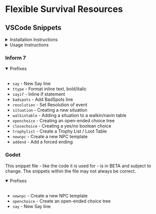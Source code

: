 # Flexible Survival Resources
## VSCode Snippets
<details>
<summary>Installation Instructions</summary>
<br>

Installation instructions:
1: Download the RAW snippet .json from this repository
2: Place the .json file in `%AppData%\Code\User\snippets` (merge or replace files if needed)
3: Ensure VSCode setting `editor.tabCompletion` is set to `onlySnippets` or `on`

**DO NOT PULL THIS REPOSITORY INTO YOUR SNIPPETS FOLDER**, snippets are not the only files that will be in this repository, and pulling the entire repo into your VSCode User Snippets folder could potentially cause issues!

</details>
<details>
<summary>Usage Instructions</summary>
<br>

1: Type the snippet prefix - i.e. `situation` - where you're wanting to insert the snippet
2: As you're typing, the snippet should eventually appear in the context menu. Once you've found it, hit tab on your keyboard to insert the snippet

Once the snippet is inserted, your cursor will be automatically moved to preset tabstops, sometimes selecting predefined text. Hitting tab again will move you to the next tabstop, until the snippet is finished. You can cancel this at any time by hitting escape, or manually moving the cursor.

Some snippets will have multiple-choice presets, these will show a context menu when you reach them. To select from the menu, use your mouse to scroll and click an option. Hitting tab without selecting any option will default to the first option in the list.

Feel free to offer suggestions for snippets to add.

</details>

### Inform 7
<details open>
<summary>Prefixes</summary>
<br>

- `say` - New Say line
- `ttype` - Format inline text, bold/italic
- `sayif` - Inline if statement
- `badspots` - Add BadSpots line
- `resolution` - Set Resolution of event
- `situation` - Creating a new situation
- `walkintable` - Adding a situation to a walkin/navin table
- `openchoice` - Creating an open-ended choice tree
- `closechoice` - Creating a yes/no boolean choice
- `trophylist` - Create a Trophy List / Loot Table
- `newnpc` - Create a new NPC template
- `addend` - Add a forced ending

</details>

### Godot
This snippet file - like the code it is used for - is in BETA and subject to change. The snippets within the file may not always be correct.

<details open>
<summary>Prefixes</summary>
<br>

- `newnpc` - Create a new NPC template
- `openchoice` - Create an open-ended choice tree
- `say` - New Say line

</details>


